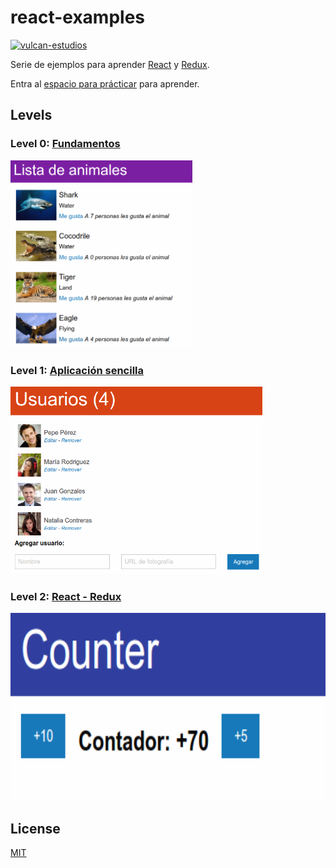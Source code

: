 # react-examples

[![vulcan-estudios](https://img.shields.io/badge/vulcan_estudios-project-db8836.svg)](http://vulcanst.co)

Serie de ejemplos para aprender [React](http://facebook.github.io/react) y [Redux](http://redux.js.org).

Entra al [espacio para prácticar](./play) para aprender.

## Levels

### Level 0: [Fundamentos](./level0)

[<img src="./level0/screenshot.png" height="300">](./level0)

### Level 1: [Aplicación sencilla](./level1)

[<img src="./level1/screenshot.png" height="300">](./level1)

### Level 2: [React - Redux](./level2)

[<img src="./level2/screenshot.png" height="300">](./level2)

## License

[MIT](./LICENSE)
